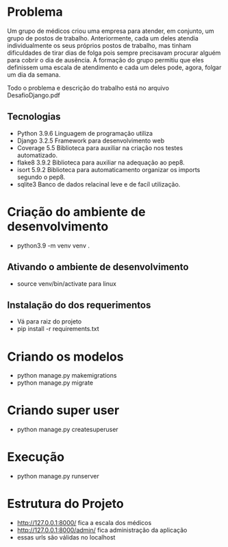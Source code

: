 # Problema
Um grupo de médicos criou uma empresa para atender, em conjunto, um grupo de postos de
trabalho. Anteriormente, cada um deles atendia individualmente os seus próprios postos de
trabalho, mas tinham dificuldades de tirar dias de folga pois sempre precisavam procurar
alguém para cobrir o dia de ausência.
A formação do grupo permitiu que eles definissem uma escala de atendimento e cada um deles pode, agora, folgar um dia da semana.

Todo o problema e descrição do trabalho está no arquivo DesafioDjango.pdf

## Tecnologias
* Python 3.9.6
    Linguagem de programação utiliza
* Django 3.2.5
    Framework para desenvolvimento web
* Coverage 5.5
    Biblioteca para auxiliar na criação nos testes automatizado.
* flake8 3.9.2
    Biblioteca para auxiliar na adequação ao pep8.
* isort 5.9.2
    Biblioteca para automaticamento organizar os imports segundo o pep8.
* sqlite3
    Banco de dados relacinal leve e de facíl utilização.
# Criação do ambiente de desenvolvimento
* python3.9 -m venv venv .
## Ativando o ambiente de desenvolvimento
* source venv/bin/activate para linux
## Instalação do dos requerimentos
* Vá para raiz do projeto
* pip install -r requirements.txt
# Criando os modelos 
* python manage.py makemigrations
* python manage.py migrate
# Criando super user
* python manage.py createsuperuser
# Execução
* python manage.py runserver
# Estrutura do Projeto
* http://127.0.0.1:8000/ fica a escala dos médicos
* http://127.0.0.1:8000/admin/ fica administração da aplicação
* essas urls são válidas no localhost
